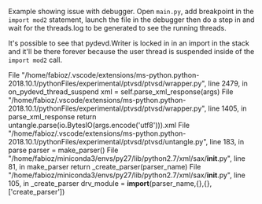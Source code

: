 Example showing issue with debugger. Open `main.py`, add breakpoint in the `import mod2` statement, launch
the file in the debugger then do a step in and wait for the threads.log to be generated to see the running
threads.

It's possible to see that pydevd.Writer is locked in in an import in the stack and it'll be there forever because the user thread is suspended
inside of the `import mod2` call.

 File "/home/fabioz/.vscode/extensions/ms-python.python-2018.10.1/pythonFiles/experimental/ptvsd/ptvsd/wrapper.py", line 2479, in on_pydevd_thread_suspend
   xml = self.parse_xml_response(args)
 File "/home/fabioz/.vscode/extensions/ms-python.python-2018.10.1/pythonFiles/experimental/ptvsd/ptvsd/wrapper.py", line 1405, in parse_xml_response
   return untangle.parse(io.BytesIO(args.encode('utf8'))).xml
 File "/home/fabioz/.vscode/extensions/ms-python.python-2018.10.1/pythonFiles/experimental/ptvsd/ptvsd/untangle.py", line 183, in parse
   parser = make_parser()
 File "/home/fabioz/miniconda3/envs/py27/lib/python2.7/xml/sax/__init__.py", line 81, in make_parser
   return _create_parser(parser_name)
 File "/home/fabioz/miniconda3/envs/py27/lib/python2.7/xml/sax/__init__.py", line 105, in _create_parser
   drv_module = __import__(parser_name,{},{},['create_parser'])